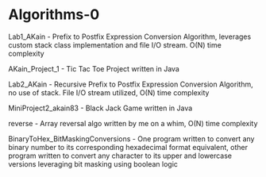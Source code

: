 # Algorithms-0
Lab1_AKain - Prefix to Postfix Expression Conversion Algorithm, leverages custom stack class implementation and file I/O stream. O(N) time complexity

AKain_Project_1 - Tic Tac Toe Project written in Java

Lab2_AKain - Recursive Prefix to Postfix Expression Conversion Algorithm, no use of stack. File I/O stream utilized, O(N) time complexity

MiniProject2_akain83 - Black Jack Game written in Java

reverse - Array reversal algo written by me on a whim, O(N) time complexity 

BinaryToHex_BitMaskingConversions - One program written to convert any binary number to its corresponding hexadecimal format equivalent, other program written to convert any character to its upper and lowercase versions leveraging bit masking using boolean logic
